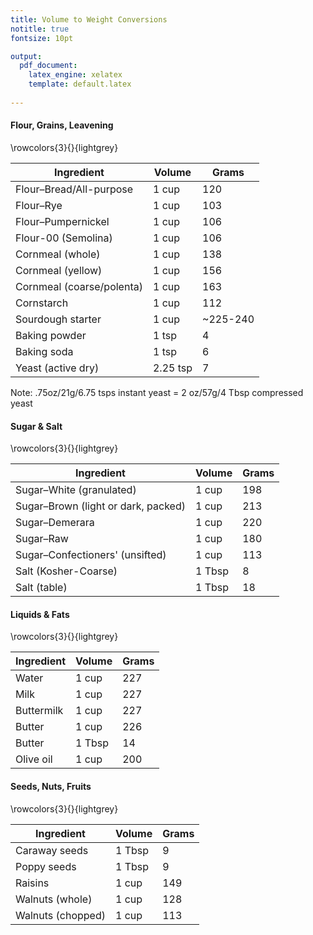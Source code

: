 ```yaml
---
title: Volume to Weight Conversions 
notitle: true 
fontsize: 10pt 

output: 
  pdf_document:
    latex_engine: xelatex
    template: default.latex
    
---
```


#### Flour, Grains, Leavening 

\rowcolors{3}{}{lightgrey}

| Ingredient | Volume | Grams |
|----------- |------- | ----- |
| Flour–Bread/All-purpose   | 1 cup    | 120 |
| Flour–Rye                 | 1 cup    | 103 | 
| Flour–Pumpernickel        | 1 cup    | 106 |
| Flour-00 (Semolina)       | 1 cup    | 106 |
| Cornmeal (whole)          | 1 cup    | 138 |
| Cornmeal (yellow)         | 1 cup    | 156 |
| Cornmeal (coarse/polenta) | 1 cup    | 163 |
| Cornstarch                | 1 cup    | 112 |
| Sourdough starter         | 1 cup    | ~225-240 |
| Baking powder             | 1 tsp    | 4 |
| Baking soda               | 1 tsp    | 6 |
| Yeast (active dry)        | 2.25 tsp | 7 |

Note: .75oz/21g/6.75 tsps instant yeast = 2 oz/57g/4 Tbsp compressed yeast

#### Sugar & Salt 

\rowcolors{3}{}{lightgrey}

| Ingredient | Volume | Grams |
|----------- |------- | ----- |
| Sugar–White (granulated)            | 1 cup   | 198 |
| Sugar–Brown (light or dark, packed) | 1 cup   | 213 |
| Sugar–Demerara                      | 1 cup   | 220 |
| Sugar–Raw                           | 1 cup   | 180 |
| Sugar–Confectioners' (unsifted)     | 1 cup   | 113 |
| Salt (Kosher-Coarse)                | 1 Tbsp | 8   |
| Salt (table)                        | 1 Tbsp | 18  |

#### Liquids & Fats 

\rowcolors{3}{}{lightgrey}

| Ingredient | Volume | Grams |
|----------- |------- | ----- |
| Water      | 1 cup   | 227 |
| Milk       | 1 cup   | 227 |
| Buttermilk | 1 cup   | 227 |
| Butter     | 1 cup   | 226 |
| Butter     | 1 Tbsp | 14  |
| Olive oil  | 1 cup   | 200  |


#### Seeds, Nuts, Fruits 

\rowcolors{3}{}{lightgrey}

| Ingredient | Volume | Grams |
|----------- |------- | ----- |
| Caraway seeds     | 1 Tbsp | 9   |
| Poppy seeds       | 1 Tbsp | 9   |
| Raisins           | 1 cup   | 149 |
| Walnuts (whole)   | 1 cup   | 128 |
| Walnuts (chopped) | 1 cup   | 113 |


